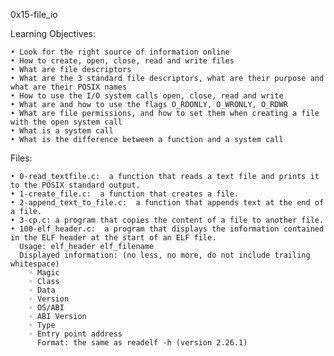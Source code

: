 ﻿0x15-file_io

Learning Objectives:

    • Look for the right source of information online
    • How to create, open, close, read and write files
    • What are file descriptors
    • What are the 3 standard file descriptors, what are their purpose and what are their POSIX names
    • How to use the I/O system calls open, close, read and write
    • What are and how to use the flags O_RDONLY, O_WRONLY, O_RDWR
    • What are file permissions, and how to set them when creating a file with the open system call
    • What is a system call
    • What is the difference between a function and a system call


Files:

    • 0-read_textfile.c:  a function that reads a text file and prints it to the POSIX standard output.
    • 1-create_file.c:  a function that creates a file.
    • 2-append_text_to_file.c:  a function that appends text at the end of a file.
    • 3-cp.c: a program that copies the content of a file to another file.
    • 100-elf_header.c:  a program that displays the information contained in the ELF header at the start of an ELF file.
      Usage: elf_header elf_filename
      Displayed information: (no less, no more, do not include trailing whitespace)
        ◦ Magic
        ◦ Class
        ◦ Data
        ◦ Version
        ◦ OS/ABI
        ◦ ABI Version
        ◦ Type
        ◦ Entry point address
          Format: the same as readelf -h (version 2.26.1)
